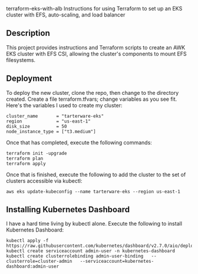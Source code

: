 terraform-eks-with-alb
Instructions for using Terraform to set up an EKS cluster with EFS, auto-scaling, and load balancer

## Description
This project provides instructions and Terraform scripts to create an AWK EKS cluster with EFS CSI,
allowing the cluster's components to mount EFS filesystems.


## Deployment
To deploy the new cluster, clone the repo, then change to the directory created.  Create a file terraform.tfvars; change variables
as you see fit.  Here's the variables I used to create my cluster:

    cluster_name       = "tarterware-eks"
    region             = "us-east-1"
    disk_size          = 50
    node_instance_type = ["t3.medium"]

Once that has completed, execute the following commands:

    terraform init -upgrade
    terraform plan
    terraform apply

Once that is finished, execute the following to add the cluster to the set of clusters accessible via kubectl:

    aws eks update-kubeconfig --name tarterware-eks --region us-east-1

## Installing Kubernetes Dashboard
I have a hard time living by kubectl alone.  Execute the following to install Kubernetes Dashboard:

    kubectl apply -f https://raw.githubusercontent.com/kubernetes/dashboard/v2.7.0/aio/deploy/recommended.yaml
    kubectl create serviceaccount admin-user -n kubernetes-dashboard
    kubectl create clusterrolebinding admin-user-binding   --clusterrole=cluster-admin   --serviceaccount=kubernetes-dashboard:admin-user

